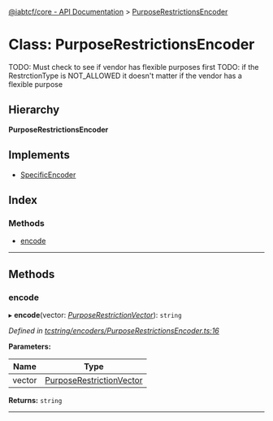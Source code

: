 [@iabtcf/core - API Documentation](../README.md) > [PurposeRestrictionsEncoder](../classes/purposerestrictionsencoder.md)

# Class: PurposeRestrictionsEncoder

TODO: Must check to see if vendor has flexible purposes first TODO: if the RestrctionType is NOT\_ALLOWED it doesn't matter if the vendor has a flexible purpose

## Hierarchy

**PurposeRestrictionsEncoder**

## Implements

* [SpecificEncoder](../interfaces/specificencoder.md)

## Index

### Methods

* [encode](purposerestrictionsencoder.md#encode)

---

## Methods

<a id="encode"></a>

###  encode

▸ **encode**(vector: *[PurposeRestrictionVector](purposerestrictionvector.md)*): `string`

*Defined in [tcstring/encoders/PurposeRestrictionsEncoder.ts:16](https://github.com/chrispaterson/iabtcf-es/blob/2c1666e/modules/core/src/tcstring/encoders/PurposeRestrictionsEncoder.ts#L16)*

**Parameters:**

| Name | Type |
| ------ | ------ |
| vector | [PurposeRestrictionVector](purposerestrictionvector.md) |

**Returns:** `string`

___

